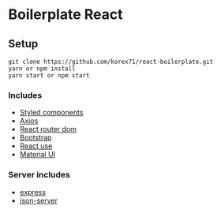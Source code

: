 # Boilerplate React

## Setup

```
git clone https://github.com/korex71/react-boilerplate.git
yarn or npm install
yarn start or npm start
```

### Includes

- [Styled components](https://github.com/styled-components/styled-components)
- [Axios](https://github.com/axios/axios/blob/master/README.md)
- [React router dom](https://github.com/ReactTraining/react-router/blob/master/packages/react-router-dom/README.md)
- [Bootstrap](https://github.com/twbs/bootstrap/blob/main/README.md)
- [React use](https://github.com/streamich/react-use/blob/master/README.md)
- [Material UI](https://github.com/mui-org/material-ui/blob/next/README.md)

### Server includes

- [express](https://github.com/expressjs/express/blob/master/Readme.md)
- [json-server](https://github.com/typicode/json-server/blob/master/README.md)
